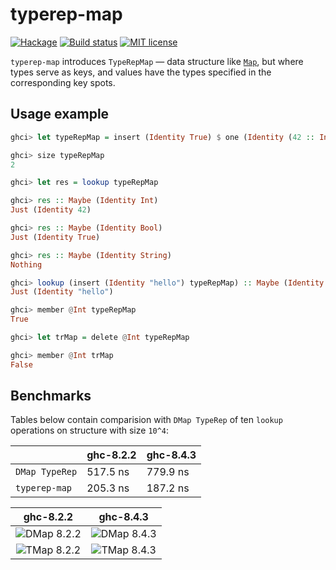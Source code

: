 # typerep-map

[![Hackage](https://img.shields.io/hackage/v/typerep-map.svg)](https://hackage.haskell.org/package/typerep-map)
[![Build status](https://secure.travis-ci.org/kowainik/typerep-map.svg)](https://travis-ci.org/kowainik/typerep-map)
[![MIT license](https://img.shields.io/badge/license-MIT-blue.svg)](https://github.com/vrom911/typerep-map/blob/master/LICENSE)

`typerep-map` introduces `TypeRepMap` — data structure like [`Map`](http://hackage.haskell.org/package/containers-0.6.0.1/docs/Data-Map-Lazy.html#t:Map), but where types serve as keys, and values have the types specified in the corresponding key spots.

## Usage example

```haskell
ghci> let typeRepMap = insert (Identity True) $ one (Identity (42 :: Int))

ghci> size typeRepMap
2

ghci> let res = lookup typeRepMap

ghci> res :: Maybe (Identity Int)
Just (Identity 42)

ghci> res :: Maybe (Identity Bool)
Just (Identity True)

ghci> res :: Maybe (Identity String)
Nothing

ghci> lookup (insert (Identity "hello") typeRepMap) :: Maybe (Identity String)
Just (Identity "hello")

ghci> member @Int typeRepMap
True

ghci> let trMap = delete @Int typeRepMap

ghci> member @Int trMap
False
```

## Benchmarks

Tables below contain comparision with `DMap TypeRep` of ten `lookup` operations
on structure with size `10^4`:

|                | ghc-8.2.2 | ghc-8.4.3 |
|----------------|-----------|-----------|
| `DMap TypeRep` | 517.5 ns  | 779.9 ns  |
| `typerep-map`  | 205.3 ns  | 187.2 ns  |

 ghc-8.2.2 |  ghc-8.4.3
:---------:|:-----------:
![DMap 8.2.2](https://user-images.githubusercontent.com/4276606/42495129-c700f21e-8454-11e8-98b4-ba080259c712.png) | ![DMap 8.4.3](https://user-images.githubusercontent.com/4276606/42495168-ebb1d13c-8454-11e8-9d17-f6da29d2169a.png)
![TMap 8.2.2](https://user-images.githubusercontent.com/4276606/42494935-3a352d96-8454-11e8-985e-ebc77cc51ca0.png) | ![TMap 8.4.3](https://user-images.githubusercontent.com/4276606/42495147-d884bdf4-8454-11e8-887f-9815fd2b8d68.png)
